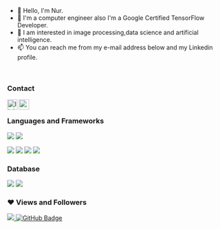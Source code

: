 - 👋 Hello, I'm Nur.
- 💞️ I'm a computer engineer also I'm a Google Certified TensorFlow Developer.
- 👀 I am interested in image processing,data science and artificial intelligence.
- 📫 You can reach me from my e-mail address below and my Linkedin profile.

<br />

### Contact

[<img align="left" alt="linkedin | LinkedIn" width="24px" src="https://raw.githubusercontent.com/peterthehan/peterthehan/master/assets/linkedin.svg" />][linkedin]
[<img align="left" height="24" width="24" src="https://cdn.jsdelivr.net/npm/simple-icons@v4/icons/gmail.svg" />][gmail]

<br />


[linkedin]: https://www.linkedin.com/in/ş-nur-korkmaz-a27246182/
[gmail]: mailto:nurkrkmz99@gmail.com


### Languages and Frameworks
<img src="https://img.shields.io/badge/Python-FFD43B?style=for-the-badge&logo=python&logoColor=darkgreen" /> <img src="https://img.shields.io/badge/C-00599C?style=for-the-badge&logo=c&logoColor=white" /> 

<img src="https://img.shields.io/badge/Numpy-777BB4?style=for-the-badge&logo=numpy&logoColor=white" /> <img src="https://img.shields.io/badge/Pandas-2C2D72?style=for-the-badge&logo=pandas&logoColor=white" /> <img src="https://img.shields.io/badge/Keras-D00000?style=for-the-badge&logo=Keras&logoColor=white" /> <img src="https://img.shields.io/badge/TensorFlow-FF6F00?style=for-the-badge&logo=tensorflow&logoColor=white" />


### Database
<img src="https://img.shields.io/badge/Microsoft%20SQL%20Server-CC2927?style=for-the-badge&logo=microsoft%20sql%20server&logoColor=white" /> <img src="https://img.shields.io/badge/PostgreSQL-316192?style=for-the-badge&logo=postgresql&logoColor=white" /> 


### ❤ Views and Followers
  <a href="https://github.com/Meghna-DAS/github-profile-views-counter">
  <img src="https://komarev.com/ghpvc/?username=nurkorkmaz">
  </a>
  <a href="https://github.com/nurkorkmaz?tab=followers"><img src="https://img.shields.io/github/followers/nurkorkmaz?label=Followers&style=social" alt="GitHub Badge"></a>

